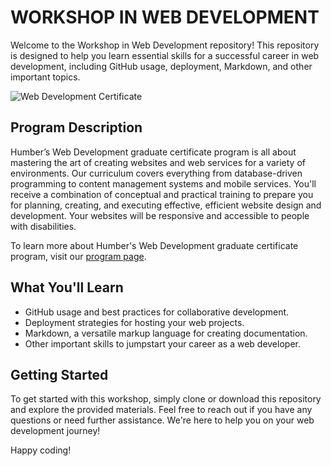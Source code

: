 # WORKSHOP IN WEB DEVELOPMENT

Welcome to the Workshop in Web Development repository! This repository is designed to help you learn essential skills for a successful career in web development, including GitHub usage, deployment, Markdown, and other important topics.

![Web Development Certificate](https://mediaarts.humber.ca/assets/images/programs/certificate/web-development-certificate.jpg)

## Program Description

Humber’s Web Development graduate certificate program is all about mastering the art of creating websites and web services for a variety of environments. Our curriculum covers everything from database-driven programming to content management systems and mobile services. You'll receive a combination of conceptual and practical training to prepare you for planning, creating, and executing effective, efficient website design and development. Your websites will be responsive and accessible to people with disabilities.

To learn more about Humber's Web Development graduate certificate program, visit our [program page](https://mediaarts.humber.ca/programs/web-development.html).

## What You'll Learn

- GitHub usage and best practices for collaborative development.
- Deployment strategies for hosting your web projects.
- Markdown, a versatile markup language for creating documentation.
- Other important skills to jumpstart your career as a web developer.

## Getting Started

To get started with this workshop, simply clone or download this repository and explore the provided materials. Feel free to reach out if you have any questions or need further assistance. We're here to help you on your web development journey!

Happy coding!
